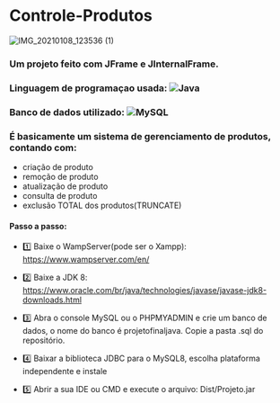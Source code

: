 # Controle-Produtos
![IMG_20210108_123536 (1)](https://user-images.githubusercontent.com/72228497/104034445-a4be6580-51af-11eb-9caa-226095fdda0a.png)
### Um projeto feito com JFrame e JInternalFrame.
### Linguagem de programaçao usada: ![Java](https://img.shields.io/badge/-Java-%23FF0000?style=flat-square&logo=Java&logoColor=ffffff)
### Banco de dados utilizado: ![MySQL](https://img.shields.io/badge/-MySQL-%234169E1?style=flat-square&logo=MySQL&logoColor=ffffff)
### É basicamente um sistema de gerenciamento de produtos, contando com:
- criação de produto
- remoção de produto
- atualização de produto
- consulta de produto
- exclusão TOTAL dos produtos(TRUNCATE)
#### Passo a passo:
- 1️⃣ Baixe o WampServer(pode ser o Xampp): https://www.wampserver.com/en/

- 2️⃣ Baixe a JDK 8: https://www.oracle.com/br/java/technologies/javase/javase-jdk8-downloads.html

- 3️⃣ Abra o console MySQL ou o PHPMYADMIN e crie um banco de dados, o nome do banco é projetofinaljava. Copie a pasta .sql do repositório.

- 4️⃣ Baixar a biblioteca JDBC para o MySQL8, escolha plataforma independente e instale

- 5️⃣ Abrir a sua IDE ou CMD e execute o arquivo: Dist/Projeto.jar
